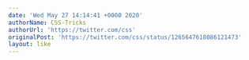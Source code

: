 ```yaml
---
date: 'Wed May 27 14:14:41 +0000 2020'
authorName: CSS-Tricks
authorUrl: 'https://twitter.com/css'
originalPost: 'https://twitter.com/css/status/1265647618086121473'
layout: like
---
```

